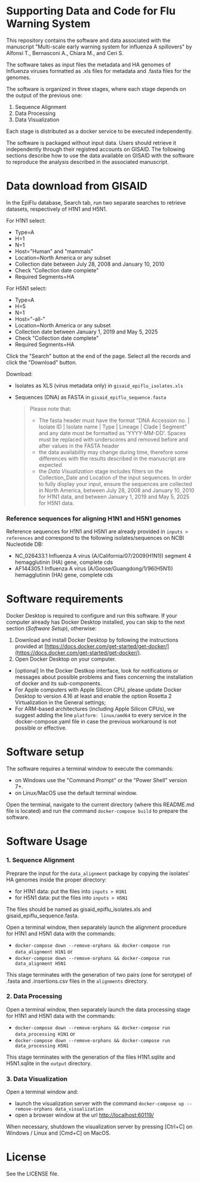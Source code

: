 # Supporting Data and Code for Flu Warning System

This repository contains the software and data associated with the manuscript "Multi-scale early warning system for influenza A spillovers" by Alfonsi T., Bernasconi A., Chiara M., and Ceri S.

The software takes as input files the metadata and HA genomes of Influenza viruses formatted as .xls files for metadata and .fasta files for the genomes. 

The software is organized in three stages, where each stage depends on the output of the previous one:
1. Sequence Alignment 
2. Data Processing
3. Data Visualization

Each stage is distributed as a docker service to be executed independently.

The software is packaged without input data. Users should retrieve it independently through their registred accounts on GISAID. 
The following sections describe how to use the data available on GISAID with the software to reproduce the analysis described in the associated manuscript.

# Data download from GISAID
In the EpiFlu database, Search tab, run two separate searches to retrieve datasets, respectively of H1N1 and H5N1. 

For H1N1 select:
- Type=A
- H=1
- N=1
- Host="Human" and "mammals"
- Location=North America or any subset
- Collection date between July 28, 2008 and January 10, 2010
- Check "Collection date complete"
- Required Segments=HA

For H5N1 select:
- Type=A
- H=5
- N=1
- Host="-all-"
- Location=North America or any subset
- Collection date between January 1, 2019 and May 5, 2025
- Check "Collection date complete"
- Required Segments=HA

Click the "Search" button at the end of the page. Select all the records and click the "Download" button. 

 Download:
- Isolates as XLS (virus metadata only) in `gisaid_epiflu_isolates.xls`
- Sequences (DNA) as FASTA in `gisaid_epiflu_sequence.fasta` 


    > Please note that: 
    > - The fasta header must have the format "DNA Accession no. | Isolate ID | Isolate name | Type | Lineage | Clade | Segment" and any date must be formatted as 'YYYY-MM-DD'.
    > Spaces must be replaced with underscores and removed before and after values in the FASTA header
    > - the data availability may change during time, therefore some differences with the results described in the manuscript are expected
    > - the *Data Visualization* stage includes filters on the Collection_Date and Location of the input sequences. In order to fully display your input, ensure the sequences are collected in North America, between July 28, 2008 and January 10, 2010 for H1N1 data, and between January 1, 2019 and May 5, 2025 for H5N1 data. 

### Reference sequences for aligning H1N1 and H5N1 genomes
Reference sequences for H1N1 and H5N1 are already provided in `inputs > references` and correspond to the following isolates/sequences on NCBI Nucleotide DB: 
- NC_026433.1 Influenza A virus (A/California/07/2009(H1N1)) segment 4 hemagglutinin (HA) gene, complete cds
- AF144305.1 Influenza A virus (A/Goose/Guangdong/1/96(H5N1)) hemagglutinin (HA) gene, complete cds

# Software requirements

Docker Desktop is required to configure and run this software. If your computer already has Docker Desktop installed, you can skip to the next section (*Software Setup*), otherwise:
1. Download and install Docker Desktop by following the instructions provided at [https://docs.docker.com/get-started/get-docker/](https://docs.docker.com/get-started/get-docker/). 
2. Open Docker Desktop on your computer.

- [optional] In the Docker Destkop interface, look for notifications or messages about possible problems and fixes concerning the installation of docker and its sub-components. 
- For Apple computers with Apple Silicon CPU, please update Docker Desktop to version 4.16 at least and enable the option Rosetta 2 Virtualization in the General settings; 
- For ARM-based architectures (including Apple Silicon CPUs), we suggest adding the line `platform: linux/amd64` to every service in the docker-compose.yaml file in case the previous workaround is not possible or effective.

# Software setup

The software requires a terminal window to execute the commands:
- on Windows use the "Command Prompt" or the "Power Shell" version 7+.
- on Linux/MacOS use the default terminal window. 

Open the terminal, navigate to the current directory (where this README.md file is located) and run the command `docker-compose build` to prepare the software.

# Software Usage

### 1. Sequence Alignment

Preprare the input for the `data_alignment` package by copying the isolates' HA genomes inside the proper directory:
- for H1N1 data: put the files into `inputs > H1N1`
- for H5N1 data: put the files into `inputs > H5N1`

The files should be named as gisaid_epiflu_isolates.xls and gisaid_epiflu_sequence.fasta.

Open a terminal window, then separately launch the alignment procedure for H1N1 and H5N1 data with the commands:

- `docker-compose down --remove-orphans && docker-compose run data_alignment H1N1`
or
- `docker-compose down --remove-orphans && docker-compose run data_alignment H5N1`

This stage terminates with the generation of two pairs (one for serotype) of .fasta and .insertions.csv files in the `alignments` directory.

### 2. Data Processing

Open a terminal window, then separately launch the data processing stage for H1N1 and H5N1 data with the commands:
- `docker-compose down --remove-orphans && docker-compose run data_processing H1N1`
or 
- `docker-compose down --remove-orphans && docker-compose run data_processing H5N1`

This stage terminates with the generation of the files H1N1.sqlite and H5N1.sqlite in the `output` directory.

### 3. Data Visualization

Open a terminal window and:
- launch the visualization server with the command `docker-compose up --remove-orphans data_visualization`
- open a browser window at the url [http://localhost:60119/](http://localhost:60119/)

When necessary, shutdown the visualization server by pressing [Ctrl+C] on Windows / Linux and [Cmd+C] on MacOS. 

# License

See the LICENSE file. 